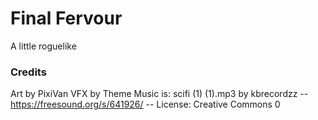 # Final Fervour
A little roguelike


### Credits
Art by PixiVan
VFX by 
Theme Music is: scifi (1) (1).mp3 by kbrecordzz -- https://freesound.org/s/641926/ -- License: Creative Commons 0